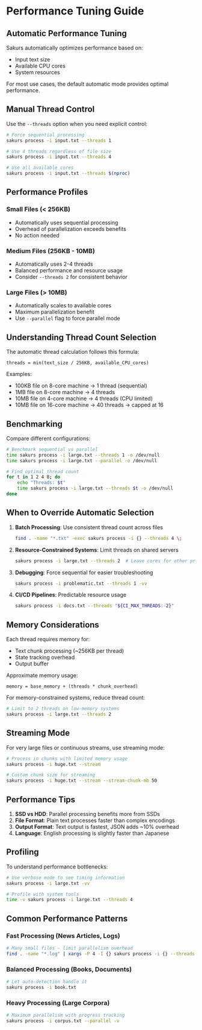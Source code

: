 # Performance Tuning Guide

## Automatic Performance Tuning

Sakurs automatically optimizes performance based on:
- Input text size
- Available CPU cores
- System resources

For most use cases, the default automatic mode provides optimal performance.

## Manual Thread Control

Use the `--threads` option when you need explicit control:

```bash
# Force sequential processing
sakurs process -i input.txt --threads 1

# Use 4 threads regardless of file size
sakurs process -i input.txt --threads 4

# Use all available cores
sakurs process -i input.txt --threads $(nproc)
```

## Performance Profiles

### Small Files (< 256KB)
- Automatically uses sequential processing
- Overhead of parallelization exceeds benefits
- No action needed

### Medium Files (256KB - 10MB)
- Automatically uses 2-4 threads
- Balanced performance and resource usage
- Consider `--threads 2` for consistent behavior

### Large Files (> 10MB)
- Automatically scales to available cores
- Maximum parallelization benefit
- Use `--parallel` flag to force parallel mode

## Understanding Thread Count Selection

The automatic thread calculation follows this formula:
```
threads = min(text_size / 256KB, available_CPU_cores)
```

Examples:
- 100KB file on 8-core machine → 1 thread (sequential)
- 1MB file on 8-core machine → 4 threads
- 10MB file on 4-core machine → 4 threads (CPU limited)
- 10MB file on 16-core machine → 40 threads → capped at 16

## Benchmarking

Compare different configurations:

```bash
# Benchmark sequential vs parallel
time sakurs process -i large.txt --threads 1 -o /dev/null
time sakurs process -i large.txt --parallel -o /dev/null

# Find optimal thread count
for t in 1 2 4 8; do
    echo "Threads: $t"
    time sakurs process -i large.txt --threads $t -o /dev/null
done
```

## When to Override Automatic Selection

1. **Batch Processing**: Use consistent thread count across files
   ```bash
   find . -name "*.txt" -exec sakurs process -i {} --threads 4 \;
   ```

2. **Resource-Constrained Systems**: Limit threads on shared servers
   ```bash
   sakurs process -i large.txt --threads 2  # Leave cores for other processes
   ```

3. **Debugging**: Force sequential for easier troubleshooting
   ```bash
   sakurs process -i problematic.txt --threads 1 -vv
   ```

4. **CI/CD Pipelines**: Predictable resource usage
   ```bash
   sakurs process -i docs.txt --threads "${CI_MAX_THREADS:-2}"
   ```

## Memory Considerations

Each thread requires memory for:
- Text chunk processing (~256KB per thread)
- State tracking overhead
- Output buffer

Approximate memory usage:
```
memory = base_memory + (threads * chunk_overhead)
```

For memory-constrained systems, reduce thread count:
```bash
# Limit to 2 threads on low-memory systems
sakurs process -i large.txt --threads 2
```

## Streaming Mode

For very large files or continuous streams, use streaming mode:
```bash
# Process in chunks with limited memory usage
sakurs process -i huge.txt --stream

# Custom chunk size for streaming
sakurs process -i huge.txt --stream --stream-chunk-mb 50
```

## Performance Tips

1. **SSD vs HDD**: Parallel processing benefits more from SSDs
2. **File Format**: Plain text processes faster than complex encodings
3. **Output Format**: Text output is fastest, JSON adds ~10% overhead
4. **Language**: English processing is slightly faster than Japanese

## Profiling

To understand performance bottlenecks:

```bash
# Use verbose mode to see timing information
sakurs process -i large.txt -vv

# Profile with system tools
time -v sakurs process -i large.txt --threads 4
```

## Common Performance Patterns

### Fast Processing (News Articles, Logs)
```bash
# Many small files - limit parallelism overhead
find . -name "*.log" | xargs -P 4 -I {} sakurs process -i {} --threads 1
```

### Balanced Processing (Books, Documents)
```bash
# Let auto-detection handle it
sakurs process -i book.txt
```

### Heavy Processing (Large Corpora)
```bash
# Maximum parallelism with progress tracking
sakurs process -i corpus.txt --parallel -v
```